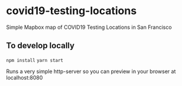 # covid19-testing-locations
Simple Mapbox map of COVID19 Testing Locations in San Francisco

## To develop locally

`npm install`
`yarn start`

Runs a very simple http-server so you can preview in your browser at localhost:8080